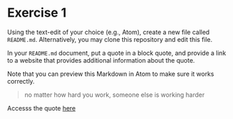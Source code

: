 # Exercise 1
Using the text-edit of your choice (e.g., Atom), create a new file called `README.md`. Alternatively, you may clone this repository and edit this file.

In your `README.md` document, put a quote in a block quote, and provide a link to a website that provides additional information about the quote.

Note that you can preview this Markdown in Atom to make sure it works correctly.

> no matter how hard you work, someone else is working harder

Accesss the quote [here](https://pixelsquote.net/hard-work-quotes/)
